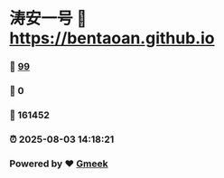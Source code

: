 # 涛安一号 :link: https://bentaoan.github.io 
### :page_facing_up: [99](https://bentaoan.github.io/tag.html) 
### :speech_balloon: 0 
### :hibiscus: 161452 
### :alarm_clock: 2025-08-03 14:18:21 
### Powered by :heart: [Gmeek](https://github.com/Meekdai/Gmeek)

